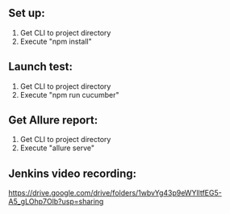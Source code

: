 ## Set up:
1. Get CLI to project directory
2. Execute "npm install"

## Launch test:
1. Get CLI to project directory
2. Execute "npm run cucumber"

## Get Allure report:
1. Get CLI to project directory
2. Execute "allure serve"

## Jenkins video recording:
https://drive.google.com/drive/folders/1wbvYg43p9eWYlltfEG5-A5_gLOhp7Olb?usp=sharing
